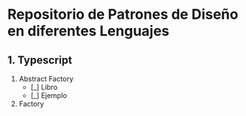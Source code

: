 # Repositorio de Patrones de Diseño en diferentes Lenguajes

## 1. Typescript

1. Abstract Factory   
   - [_] Libro   
   - [_] Ejemplo    
2. Factory   